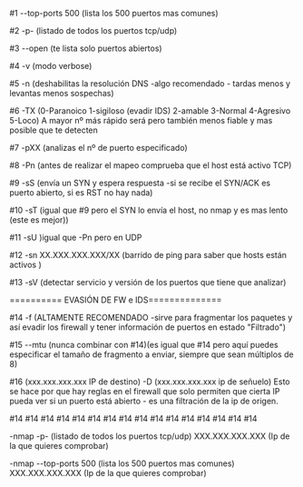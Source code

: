#1 --top-ports 500 (lista los 500 puertos mas comunes)

#2 -p- (listado de todos los puertos tcp/udp)

#3 --open (te lista solo puertos abiertos)

#4 -v (modo verbose)

#5 -n (deshabilitas la resolución DNS -algo recomendado - tardas menos y levantas menos sospechas)

#6 -TX (0-Paranoico 1-sigiloso (evadir IDS) 2-amable 3-Normal 4-Agresivo 5-Loco) A mayor nº más rápido será pero también menos fiable y mas posible que te detecten

#7 -pXX (analizas el nº de puerto especificado)

#8 -Pn (antes de realizar el mapeo comprueba que el host está activo TCP)

#9 -sS (envía un SYN y espera respuesta -si se recibe el SYN/ACK es puerto abierto, si es RST no hay nada)

#10 -sT (igual que #9 pero el SYN lo envía el host, no nmap y es mas lento (este es mejor))

#11 -sU )igual que -Pn pero en UDP

#12 -sn XX.XXX.XXX.XXX/XX (barrido de ping para saber que hosts están activos )

#13 -sV (detectar servicio y versión de los puertos que tiene que analizar)

========== EVASIÓN DE FW e IDS==============

#14 -f (ALTAMENTE RECOMENDADO -sirve para fragmentar los paquetes y así evadir los firewall y tener información de puertos en estado "Filtrado")

#15 --mtu (nunca combinar con #14)(es igual que #14 pero aquí puedes especificar el tamaño de fragmento a enviar, siempre que sean múltiplos de 8)

#16 (xxx.xxx.xxx.xxx IP de destino) -D (xxx.xxx.xxx.xxx ip de señuelo)
Esto se hace por que hay reglas en el firewall que solo permiten que cierta IP pueda ver si un puerto está abierto - es una filtración de la ip de origen.







#14
#14
#14
#14
#14
#14
#14
#14
#14
#14
#14
#14
#14
#14
#14
#14



-nmap -p- (listado de todos los puertos tcp/udp) XXX.XXX.XXX.XXX (Ip de la que quieres comprobar)

-nmap --top-ports 500 (lista los 500 puertos mas comunes) XXX.XXX.XXX.XXX (Ip de la que quieres comprobar)

